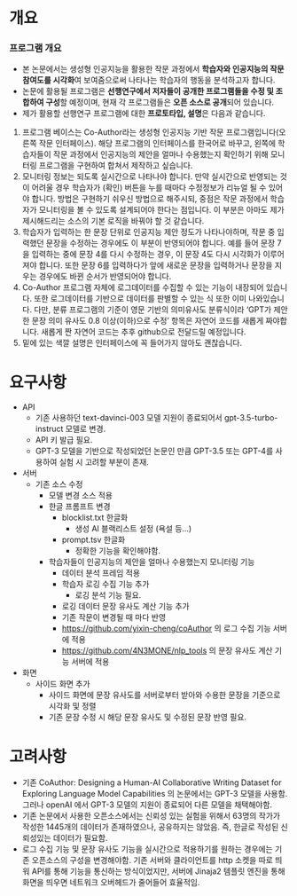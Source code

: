 
# 개요
### 프로그램 개요

- 본 논문에서는 생성형 인공지능을 활용한 작문 과정에서 **학습자와 인공지능의 작문 참여도를 시각화**여 보여줌으로써 나타나는 학습자의 행동을 분석하고자 합니다.
- 논문에 활용될 프로그램은 **선행연구에서 저자들이 공개한 프로그램들을 수정 및 조합하여 구성**할 예정이며, 현재 각 프로그램들은 **오픈 소스로 공개**되어 있습니다.
- 제가 활용할 선행연구 프로그램에 대한 **프로토타입, 설명**은 다음과 같습니다.

1. 프로그램 베이스는 Co-Author라는 생성형 인공지능 기반 작문 프로그램입니다(오른쪽 작문 인터페이스). 해당 프로그램의 인터페이스를 한국어로 바꾸고, 왼쪽에 학습자들이 작문 과정에서 인공지능의 제안을 얼마나 수용했는지 확인하기 위해 모니터링 프로그램을 구현하여 합쳐서 제작하고 싶습니다.
2. 모니터링 정보는 되도록 실시간으로 나타나야 합니다. 만약 실시간으로 반영되는 것이 어려울 경우 학습자가 (확인) 버튼을 누를 때마다 수정정보가 리뉴얼 될 수 있어야 합니다. 방법은 구현하기 쉬우신 방법으로 해주시되, 중점은 작문 과정에서 학습자가 모니터링을 볼 수 있도록 설계되어야 한다는 점입니다. 이 부분은 아마도 제가 제시해드리는 소스의 기본 로직을 바꿔야 할 것 같습니다.
3. 학습자가 입력하는 한 문장 단위로 인공지능 제안 정도가 나타나야하며, 작문 중 입력했던 문장을 수정하는 경우에도 이 부분이 반영되어야 합니다. 예를 들어 문장 7을 입력하는 중에 문장 4를 다시 수정하는 경우, 이 문장 4도 다시 시각화가 이루어져야 합니다. 또한 문장 6를 입력하다가 앞에 새로운 문장을 입력하거나 문장을 지우는 경우에도 바뀐 순서가 반영되어야 합니다.
4. Co-Author 프로그램 자체에 로그데이터를 수집할 수 있는 기능이 내장되어 있습니다. 또한 로그데이터를 기반으로 데이터를 판별할 수 있는 식 또한 이미 나와있습니다. 다만, 분류 프로그램의 기준이 영문 기반의 의미유사도 분류식이라 ‘GPT가 제안한 문장 의미 유사도 0.8 이상(이하)으로 수정’ 항목은 자연어 코드를 새롭게 짜야합니다. 새롭게 짠 자연어 코드는 추후 github으로 전달드릴 예정입니다.
5. 밑에 있는 색깔 설명은 인터페이스에 꼭 들어가지 않아도 괜찮습니다.


# 요구사항
- API
	- 기존 사용하던 text-davinci-003 모델 지원이 종료되어서 gpt-3.5-turbo-instruct 모델로 변경.
	- API 키 발급 필요.
	- GPT-3 모델을 기반으로 작성되었던 논문인 만큼 GPT-3.5 또는 GPT-4를 사용하여 실험 시 고려할 부분이 존재.
- 서버
	- 기존 소스 수정
		- 모델 변경 소스 적용
		- 한글 프롬프트 변경
			- blocklist.txt 한글화
				- 생성 AI 블랙리스트 설정 (욕설 등...)
			- prompt.tsv 한글화
				- 정확한 기능을 확인해야함.
		- 학습자들이 인공지능의 제안을 얼마나 수용했는지 모니터링 기능
			- 데이터 분석 프레임 적용
			- 학습자 로깅 수집 기능 추가
				- 로깅 분석 기능 필요.
			- 로깅 데이터 문장 유사도 계산 기능 추가
			- 기존 작문이 변경될 때 마다 반영
			- https://github.com/yixin-cheng/coAuthor 의 로그 수집 기능 서버에 적용
			- https://github.com/4N3MONE/nlp_tools 의 문장 유사도 계산 기능 서버에 적용
- 화면
	- 사이드 화면 추가
		- 사이드 화면에 문장 유사도를 서버로부터 받아와 수용한 문장을 기준으로 시각화 및 정렬
		- 기존 문장 수정 시 해당 문장 유사도 및 수정된 문장 반영 필요.


# 고려사항
- 기존 CoAuthor: Designing a Human-AI Collaborative Writing Dataset for Exploring Language Model Capabilities 의 논문에서는 GPT-3 모델을 사용함. 그러나 openAI 에서 GPT-3 모델의 지원이 종료되어 다른 모델을 채택해야함.
- 기존 논문에서 사용한 오픈소스에서는 신뢰성 있는 실험을 위해서 63명의 작가가 작성한 1445개의 데이터가 존재하였으나, 공유하지는 않았음. 즉, 한글로 작성된 신뢰성있는 데이터가 필요함.
- 로그 수집 기능 및 문장 유사도 기능을 실시간으로 적용하기를 원하는 경우에는 기존 오픈소스의 구성을 변경해야함. 기존 서버와 클라이언트를 http 소켓을 따로 띄워 API를 통해 기능을 통신하는 방식이었지만, 서버에 Jinaja2 템플릿 엔진을 통해 화면을 띄우면 네트워크 오버헤드가 줄어들어 효율적임.